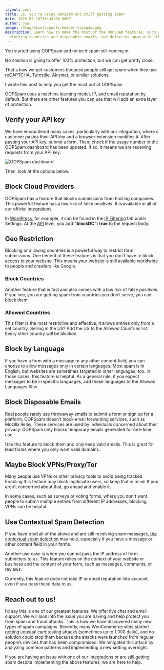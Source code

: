 ```yaml
---
layout: post
title: So, you're using OOPSpam and still getting spam?
date: 2025-05-16T16:43:00.000Z
author: onar
image: /blog/assets/posts/header-oopspam.png
description: Learn how to make the most of the OOPSpam features, such as
  blocking countries and disposable emails, and detecting spam with LLMs.
---
```

You started using OOPSpam and noticed spam still coming in.

No solution is going to offer 100% protection, but we can get pretty close.

That's how we get customers because people still get spam when they use [reCAPTCHA](https://www.oopspam.com/blog/best-recaptcha-alternatives), [Turnstile](https://www.oopspam.com/blog/best-turnstile-alternatives), [Akismet](https://www.oopspam.com/blog/best-akismet-alternatives), or similar solutions.

I wrote this post to help you get the most out of OOPSpam.

OOPSpam uses a machine learning model, IP, and email reputation by default. But there are other features you can use that will add an extra layer of protection.

## Verify your API key

We have encountered many cases, particularly with our integration, where a customer pastes their API key and a browser extension modifies it. After pasting your API key, submit a form. Then, check if the usage number in the OOPSpam dashboard has been updated. If so, it means we are receiving requests from your API key.

![OOPSpam dashboard](/blog/assets/posts/dashboard-sample-data.png "OOPSpam dashboard")

Then, look at the options below.

## Block Cloud Providers

OOPSpam has a feature that blocks submissions from hosting companies. This powerful feature has a low risk of false positives. It is available in all of our official [integrations](https://www.oopspam.com/integrations/).

In [WordPress](https://help.oopspam.com/wordpress/), for example, it can be found in the [IP Filtering](https://help.oopspam.com/wordpress/configuration/#ip-filtering) tab under Settings. At the [API](https://www.oopspam.com/docs/#spam-detection) level, you add **"blockDC": true** to the request body.

## Geo Restriction

Blocking or allowing countries is a powerful way to restrict form submissions. One benefit of these features is that you don't have to block access to your website. This means your website is still available worldwide to people and crawlers like Google.

### Block Countries

Another feature that is fast and also comes with a low risk of false positives. If you see, you are getting spam from countries you don’t serve, you can block them. 

### Allowed Countries

This filter is the most restrictive and effective; it allows entries only from a set country. Selling in the US? Add the US to the Allowed Countries list. Every other country will be blocked.

## Block by Language

If you have a form with a message or any other content field, you can choose to allow messages only in certain languages. Most spam is in English, but websites are sometimes targeted in other languages, too. In those cases, this feature is helpful. As a general rule, if you expect messages to be in specific languages, add those languages to the Allowed Languages filter.

## Block Disposable Emails

Real people rarely use throwaway emails to submit a form or sign up for a platform. OOPSpam doesn't block email forwarding services, such as Mozilla Relay. These services are used by individuals concerned about their privacy. OOPSpam only blocks temporary emails generated for one-time use.

Use this feature to block them and only keep valid emails. This is great for lead forms where you only want valid domains.

## Maybe Block VPNs/Proxy/Tor

Many people use VPNs or other privacy tools to avoid being tracked. Enabling this feature may block legitimate users, so keep that in mind. If you aren't concerned about that, go ahead and enable it.

In some cases, such as surveys or voting forms, where you don't want people to submit multiple entries from different IP addresses, blocking VPNs can be helpful.

## Use Contextual Spam Detection

If you have tried all of the above and are still receiving spam messages, [the contextual spam detection](https://www.oopspam.com/blog/introducing-contextual-spam-detection) may help, especially if you have a message or other content field in your forms.

Another use case is when you cannot pass the IP address of form submitters to us. This feature relies on the context of your website or business and the content of your form, such as messages, comments, or reviews.

Currently, this feature does not take IP or email reputation into account, even if you pass these data to us.

## Reach out to us!

I’d say this is one of our greatest features! We offer live chat and email support. We will look into the issue you are having and help protect you from spam and fraud attacks. This is how we have discovered many new types of spam campaigns. Recently, many WooCommerce sites started getting unusual card testing attacks (sometimes up to 1,000 daily), and no solution could stop them because the attacks were launched from regular people’s devices that had been compromised. We mitigated this attack by analyzing common patterns and implementing a new setting overnight.

If you are having an issue with one of our integrations or are still getting spam despite implementing the above features, we are here to help.
